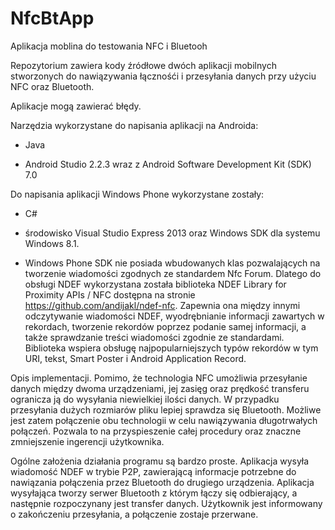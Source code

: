 # NfcBtApp
  Aplikacja moblina do testowania NFC i Bluetooh

Repozytorium zawiera kody źródłowe dwóch aplikacji mobilnych stworzonych do nawiązywania łącznośći i przesyłania danych przy użyciu NFC oraz Bluetooth.

Aplikacje mogą zawierać błędy.

Narzędzia wykorzystane do napisania aplikacji na Androida:

-  Java

-  Android Studio 2.2.3 wraz z Android Software Development Kit (SDK) 7.0

Do napisania aplikacji Windows Phone wykorzystane zostały:

-  C#

-  środowisko Visual Studio Express 2013 oraz Windows SDK dla systemu Windows 8.1.
  
-  Windows Phone SDK nie posiada wbudowanych klas pozwalających na tworzenie wiadomości zgodnych ze standardem Nfc Forum. Dlatego do obsługi NDEF wykorzystana została biblioteka NDEF Library for Proximity APIs / NFC dostępna na stronie https://github.com/andijakl/ndef-nfc. Zapewnia ona między innymi odczytywanie wiadomości NDEF, wyodrębnianie informacji zawartych w rekordach, tworzenie rekordów poprzez podanie samej informacji, a także sprawdzanie treści wiadomości zgodnie ze standardami. Biblioteka wspiera obsługę najpopularniejszych typów rekordów w tym URI, tekst, Smart Poster i Android Application Record.

Opis implementacji.
	Pomimo, że technologia NFC umożliwia przesyłanie danych między dwoma urządzeniami, jej zasięg oraz prędkość transferu ogranicza ją do wysyłania niewielkiej ilości danych. W przypadku przesyłania dużych rozmiarów pliku lepiej sprawdza się Bluetooth. Możliwe jest zatem połączenie obu technologii w celu nawiązywania długotrwałych połączeń. Pozwala to na przyspieszenie całej procedury oraz znaczne zmniejszenie ingerencji użytkownika.
	
Ogólne założenia działania programu są bardzo proste. Aplikacja wysyła wiadomość NDEF w trybie P2P, zawierającą informacje potrzebne do nawiązania połączenia przez Bluetooth do drugiego urządzenia. Aplikacja wysyłająca tworzy serwer Bluetooth z którym łączy się odbierający, a następnie rozpoczynany jest transfer danych. Użytkownik jest informowany o zakończeniu przesyłania, a połączenie zostaje przerwane.
